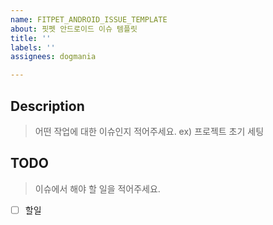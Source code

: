 ```yaml
---
name: FITPET_ANDROID_ISSUE_TEMPLATE
about: 핏펫 안드로이드 이슈 템플릿
title: ''
labels: ''
assignees: dogmania

---
```


## Description
> 어떤 작업에 대한 이슈인지 적어주세요. ex) 프로젝트 초기 세팅

## TODO
> 이슈에서 해야 할 일을 적어주세요.

- [ ] 할일
